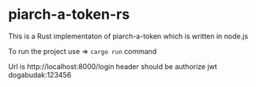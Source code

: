# piarch-a-token-rs
This is a Rust implementaton of piarch-a-token which is written in node.js

To run the project use => `cargo run` command

Url is 
http://localhost:8000/login
header should be 
authorize jwt dogabudak:123456
